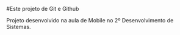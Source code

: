 #Este projeto de Git e Github


Projeto desenvolvido na aula de Mobile no 2º Desenvolvimento de Sistemas.